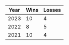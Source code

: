| Year | Wins | Losses |
|------|------|--------|
| 2023 | 10   | 4      |
| 2022 | 8    | 5      |
| 2021 | 10   | 4      |
